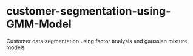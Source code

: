 # customer-segmentation-using-GMM-Model
Customer data segmentation using factor analysis and gaussian mixture models
